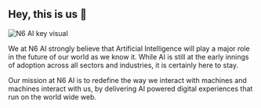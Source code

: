 ## Hey, this is us 👋

![N6 AI key visual](https://user-images.githubusercontent.com/68379148/176546965-92355a3d-ef17-47bc-acc0-204b04e2de43.jpg)

We at N6 AI strongly believe that Artificial Intelligence will play a major role in the future of our world as we know it. While AI is still at the early innings of adoption across all sectors and industries, it is certainly here to stay.

Our mission at N6 AI is to redefine the way we interact with machines and machines interact with us, by delivering AI powered digital experiences that run on the world wide web.
